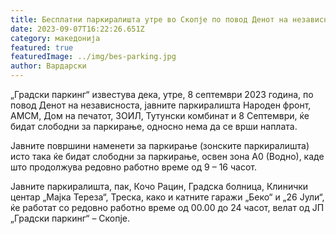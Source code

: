```yaml
---
title: Бесплатни паркиралишта утре во Скопје по повод Денот на независноста
date: 2023-09-07T16:22:26.651Z
category: македонија
featured: true
featuredImage: ../img/bes-parking.jpg
author: Вардарски
---
```

<!--StartFragment-->

„Градски паркинг“ известува дека, утре, 8 септември 2023 година, по повод Денот на независноста, јавните паркиралишта Народен фронт, АМСМ, Дом на печатот, ЗОИЛ, Тутунски комбинат и 8 Септември, ќе бидат слободни за паркирање, односно нема да се врши наплата.



<!--EndFragment--><!--StartFragment-->

Јавните површини наменети за паркирање (зонските паркиралишта) исто така ќе бидат слободни за паркирање, освен зона А0 (Водно), каде што продолжува редовно работно време од 9 – 16 часот.

Јавните паркиралишта, пак, Кочо Рацин, Градска болница, Клинички центар „Мајка Тереза“, Треска, како и катните гаражи „Беко“ и „26 Јули“, ќе работат со редовно работно време од 00.00 до 24 часот, велат од ЈП „Градски паркинг“ – Скопје.



<!--EndFragment-->